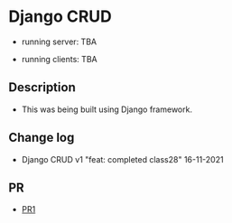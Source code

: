 # Django CRUD

- running server: TBA

- running clients: TBA

## Description

- This was being built using Django framework.

## Change log

- Django CRUD v1 "feat: completed class28" 16-11-2021

## PR

- [PR1](https://github.com/Moha-AlHanbali/django-crud/pull/1)
